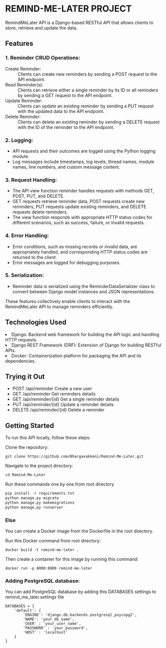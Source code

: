 <h1>REMIND-ME-LATER PROJECT</h1>

RemindMeLater API is a Django-based RESTful API that allows clients to store, retrieve and update the data.

<h2>Features</h2>

<h3>1. Reminder CRUD Operations:</h3>

<dl>
<dt>Create Reminder:</dt> <dd>Clients can create new reminders by sending a POST request to the API endpoint.</dd>
<dt>Read Reminder(s):</dt> <dd>Clients can retrieve either a single reminder by its ID or all reminders by sending a GET request to the API endpoint.</dd>
<dt>Update Reminder:</dt> <dd>Clients can update an existing reminder by sending a PUT request with the updated data to the API endpoint.</dd>
<dt>Delete Reminder:</dt> <dd>Clients can delete an existing reminder by sending a DELETE request with the ID of the reminder to the API endpoint.</dd>
</dl>

<h3>2. Logging:</h3>

<ul>
<li>API requests and their outcomes are logged using the Python logging module.</li>
<li>Log messages include timestamps, log levels, thread names, module names, line numbers, and custom message content.</li>
</ul>

<h3>3. Request Handling:</h3>

<ul>
<li>The API view function reminder handles requests with methods GET, POST, PUT, and DELETE.</li>
<li>GET requests retrieve reminder data, POST requests create new reminders, PUT requests update existing reminders, and DELETE requests delete reminders.</li>
<li>The view function responds with appropriate HTTP status codes for different scenarios, such as success, failure, or invalid requests.</li>
</ul>

<h3>4. Error Handling:</h3>

<ul>
<li>Error conditions, such as missing records or invalid data, are appropriately handled, and corresponding HTTP status codes are returned to the client.</li>
<li>Error messages are logged for debugging purposes.</li>
</ul>

<h3>5. Serialization:</h3>
<ul>
<li>Reminder data is serialized using the ReminderDataSerializer class to convert between Django model instances and JSON representations.</li>
</ul>
These features collectively enable clients to interact with the RemindMeLater API to manage reminders efficiently.

<h2>Technologies Used</h2>
<li>Django: Backend web framework for building the API logic and handling HTTP requests.</li>
<li>Django REST Framework (DRF): Extension of Django for building RESTful APIs.</li>
<li>Docker: Containerization platform for packaging the API and its dependencies.</li>

<h2>Trying it Out</h2>
<ul>
<li>POST /api/reminder	Create a new user</li>
<li>GET /api/reminder	Get reminders details</li>
<li>GET /api/reminder/{id}	Get a single reminder details</li>
<li>PUT /api/reminder/{id}	Update a reminder details</li>
<li>DELETE /api/reminder/{id}	Delete a reminder</li>
</ul>

<h2>Getting Started</h2>

To run this API locally, follow these steps:

Clone the repository:

```
git clone https://github.com/Bhargavakkeni/Remind-Me-Later.git
```

Navigate to the project directory:

```
cd Remind-Me-Later
```

Run these commands one by one from root directory

```python
pip install -r requirements.txt
python manage.py migrate
python manage.py makemigrations
python manage.py runserver
```

<h3>Else</h3>

You can create a Docker image from the Dockerfile in the root directory.

Run this Docker command from root directory:
```
docker build -t remind-me-later .
```

Then create a container for this image by running this command:

```
docker run -p 8000:8000 remind-me-later
```


<h3>Adding PostgreSQL database:</h3>

You can add PostgreSQL database by adding this DATABASES settings to remind_me_later.settings file

```
DATABASES = {
    'default': {
        'ENGINE': 'django.db.backends.postgresql_psycopg2',
        'NAME': 'your_db_name',
        'USER' : 'your_user_name',
        'PASSWORD' : 'your_password',
        'HOST' : 'localhost'
    }
}
```
